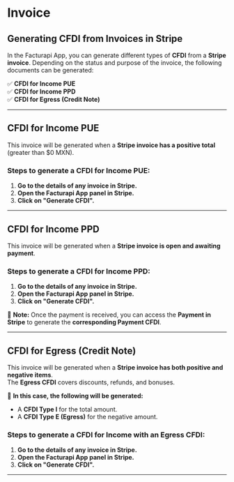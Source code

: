 # Invoice

## Generating CFDI from Invoices in Stripe

In the Facturapi App, you can generate different types of **CFDI** from a **Stripe invoice**. Depending on the status and purpose of the invoice, the following documents can be generated:

✅ **CFDI for Income PUE**  
✅ **CFDI for Income PPD**  
✅ **CFDI for Egress (Credit Note)**  

---

## **CFDI for Income PUE**  
This invoice will be generated when a **Stripe invoice has a positive total** (greater than $0 MXN).  

### **Steps to generate a CFDI for Income PUE:**  
1. **Go to the details of any invoice in Stripe.**  
2. **Open the Facturapi App panel in Stripe.**  
3. **Click on "Generate CFDI".**  

---

## **CFDI for Income PPD**  
This invoice will be generated when a **Stripe invoice is open and awaiting payment**.  

### **Steps to generate a CFDI for Income PPD:**  
1. **Go to the details of any invoice in Stripe.**  
2. **Open the Facturapi App panel in Stripe.**  
3. **Click on "Generate CFDI".**  

📌 **Note:** Once the payment is received, you can access the **Payment in Stripe** to generate the **corresponding Payment CFDI**.

---

## **CFDI for Egress (Credit Note)**  
This invoice will be generated when a **Stripe invoice has both positive and negative items**.  
The **Egress CFDI** covers discounts, refunds, and bonuses.  

📌 **In this case, the following will be generated:**  
- A **CFDI Type I** for the total amount.  
- A **CFDI Type E (Egress)** for the negative amount.  

### **Steps to generate a CFDI for Income with an Egress CFDI:**  
1. **Go to the details of any invoice in Stripe.**  
2. **Open the Facturapi App panel in Stripe.**  
3. **Click on "Generate CFDI".**  

---
